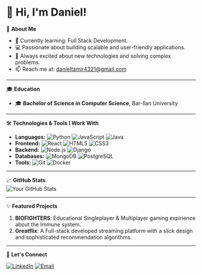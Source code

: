 # 👋 Hi, I'm Daniel!

🎯 **About Me**
- 🌱 Currently learning: Full Stack Development.
- 💻 Passionate about building scalable and user-friendly applications.
- 🚀 Always excited about new technologies and solving complex problems.
- 📫 Reach me at: danieltamir4321@gmail.com

---
🎓 **Education**
- 🎓 **Bachelor of Science in Computer Science**, Bar-Ilan University  

---
🛠 **Technologies & Tools I Work With**
- **Languages:** ![Python](https://img.shields.io/badge/-Python-3776AB?style=flat&logo=python&logoColor=white) ![JavaScript](https://img.shields.io/badge/-JavaScript-F7DF1E?style=flat&logo=javascript&logoColor=black) ![Java](https://img.shields.io/badge/-Java-007396?style=flat&logo=java&logoColor=white)
- **Frontend:** ![React](https://img.shields.io/badge/-React-61DAFB?style=flat&logo=react&logoColor=white) ![HTML5](https://img.shields.io/badge/-HTML5-E34F26?style=flat&logo=html5&logoColor=white) ![CSS3](https://img.shields.io/badge/-CSS3-1572B6?style=flat&logo=css3&logoColor=white)
- **Backend:** ![Node.js](https://img.shields.io/badge/-Node.js-339933?style=flat&logo=node.js&logoColor=white) ![Django](https://img.shields.io/badge/-Django-092E20?style=flat&logo=django&logoColor=white)
- **Databases:** ![MongoDB](https://img.shields.io/badge/-MongoDB-47A248?style=flat&logo=mongodb&logoColor=white) ![PostgreSQL](https://img.shields.io/badge/-PostgreSQL-336791?style=flat&logo=postgresql&logoColor=white)
- **Tools:** ![Git](https://img.shields.io/badge/-Git-F05032?style=flat&logo=git&logoColor=white) ![Docker](https://img.shields.io/badge/-Docker-2496ED?style=flat&logo=docker&logoColor=white)

---

📈 **GitHub Stats**.  
![Your GitHub Stats](https://github-readme-stats.vercel.app/api?username=Dani3lTamir&show_icons=true&theme=radical)

---

✨ **Featured Projects**
1. **BIOFIGHTERS**: Educational Singleplayer & Multiplayer gaming expirience about the Immune system.  
2. **Greatflix**: A Full-stack developed streaming platform with a slick design and sophisticated recommendation algorithms.  


---

🚀 **Let's Connect** 

[![LinkedIn](https://img.shields.io/badge/-LinkedIn-0A66C2?style=flat&logo=linkedin&logoColor=white)](https://www.linkedin.com/in/daniel--tamir/) [![Email](https://img.shields.io/badge/Email-Me)](danieltamir4321@gmail.com)  
